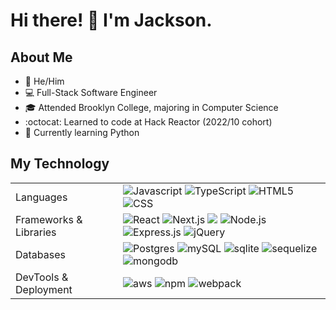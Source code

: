 # Hi there! 👋 I'm Jackson.

## About Me

- :man:  He/Him
- :computer:  Full-Stack Software Engineer
- :mortar_board:  Attended Brooklyn College, majoring in Computer Science
- :octocat:  Learned to code at Hack Reactor (2022/10 cohort)
- 🌱  Currently learning Python

## My Technology
<table>
  <tr>
      <td>Languages</td>
      <td><img alt="Javascript" src="https://img.shields.io/badge/JavaScript-323330?style=for-the-badge&logo=javascript&logoColor=F7DF1E" /> <img alt="TypeScript" src="https://img.shields.io/badge/TypeScript-007ACC?style=for-the-badge&logo=typescript&logoColor=white" /> <img alt="HTML5" src="https://img.shields.io/badge/HTML5-E34F26?style=for-the-badge&logo=html5&logoColor=white" /> <img alt="CSS" src="https://img.shields.io/badge/CSS3-1572B6?style=for-the-badge&logo=css3&logoColor=white" /></td>
  </tr>
  <tr>
      <td>Frameworks & Libraries</td>
      <td><img alt="React" src="https://img.shields.io/badge/React-20232A?style=for-the-badge&logo=react&logoColor=61DAFB" /> <img alt="Next.js" src="https://img.shields.io/badge/next.js-000000?style=for-the-badge&logo=nextdotjs&logoColor=white" /> <img alt"React  Router" src="https://img.shields.io/badge/React_Router-CA4245?style=for-the-badge&logo=react-router&logoColor=white" /> <img alt="Node.js" src="https://img.shields.io/badge/Node.js-43853D?style=for-the-badge&logo=node.js&logoColor=white" /> <img alt="Express.js" src="https://img.shields.io/badge/Express.js-404D59?style=for-the-badge" /> <img alt="jQuery" src="https://img.shields.io/badge/jQuery-0769AD?style=for-the-badge&logo=jquery&logoColor=white" /> </td>
  </tr>
  <tr>
      <td>Databases</td>
      <td><img alt="Postgres" src="https://img.shields.io/badge/PostgreSQL-316192?style=for-the-badge&logo=postgresql&logoColor=white" /> <img alt="mySQL" src="https://img.shields.io/badge/MySQL-00000F?style=for-the-badge&logo=mysql&logoColor=white" /> <img alt="sqlite" src="https://img.shields.io/badge/SQLite-07405E?style=for-the-badge&logo=sqlite&logoColor=white" /> <img alt="sequelize" src="https://img.shields.io/badge/sequelize-323330?style=for-the-badge&logo=sequelize&logoColor=blue" /> <img alt="mongodb" src="https://img.shields.io/badge/MongoDB-4EA94B?style=for-the-badge&logo=mongodb&logoColor=white" /> </td>
  </tr>
   <tr>
      <td>DevTools & Deployment</td>
      <td><img alt="aws" src="https://img.shields.io/badge/Amazon_AWS-232F3E?style=for-the-badge&logo=amazon-aws&logoColor=white" /> <img alt="npm" src="https://img.shields.io/badge/npm-CB3837?style=for-the-badge&logo=npm&logoColor=white" /> <img alt="webpack" src="https://img.shields.io/badge/Webpack-8DD6F9?style=for-the-badge&logo=Webpack&logoColor=white" /> </td>
  </tr>
</table>
